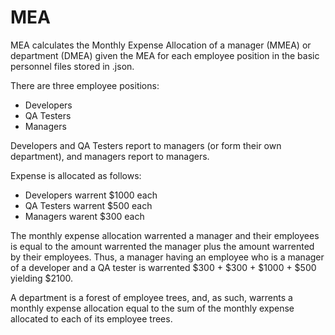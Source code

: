 # MEA
MEA calculates the Monthly Expense Allocation of a manager (MMEA) or department (DMEA) given the MEA for each employee position in the basic personnel files stored in .json.

There are three employee positions:
* Developers
* QA Testers
* Managers

Developers and QA Testers report to managers (or form their own department), and  managers report to managers.

Expense is allocated as follows:
* Developers warrent $1000 each
* QA Testers warrent $500 each
* Managers warent $300 each

The monthly expense allocation warrented a manager and their employees is equal to the amount warrented the manager plus the amount warrented by their employees. Thus, a manager having an employee who is a manager of a developer and a QA tester is warrented $300 + $300 + $1000 + $500 yielding $2100.

A department is a forest of employee trees, and, as such, warrents a monthly expense allocation equal to the sum of the monthly expense allocated to each of its employee trees.

